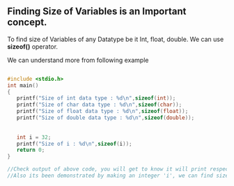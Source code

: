 ## Finding Size of Variables is an Important concept.

To find size of Variables of any Datatype be it Int, float, double.
We can use **sizeof()** operator.

We can understand more from following example

```c

#include <stdio.h>
int main() 
{
   printf("Size of int data type : %d\n",sizeof(int));
   printf("Size of char data type : %d\n",sizeof(char));
   printf("Size of float data type : %d\n",sizeof(float));
   printf("Size of double data type : %d\n",sizeof(double));
   
   
   int i = 32;
   printf("Size of i : %d\n",sizeof(i));
   return 0;
}

//Check output of above code, you will get to know it will print respective sizes of int, char, float and double.
//Also its been demonstrated by making an integer 'i', we can find size of i by using 'sizeof()'.

```
